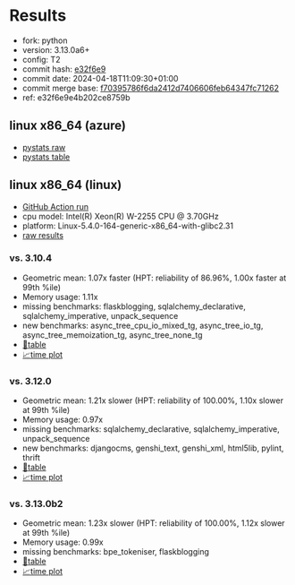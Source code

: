 # Results

- fork: python
- version: 3.13.0a6+
- config: T2
- commit hash: [e32f6e9](https://github.com/python/cpython/commit/e32f6e9)
- commit date: 2024-04-18T11:09:30+01:00
- commit merge base: [f70395786f6da2412d7406606feb64347fc71262](https://github.com/python/cpython/commit/f70395786f6da2412d7406606feb64347fc71262)
- ref: e32f6e9e4b202ce8759b

## linux x86_64 (azure)

- [pystats raw](bm-20240418-azure-x86_64-python-e32f6e9e4b202ce8759b-3.13.0a6%2B-e32f6e9-pystats.json)
- [pystats table](bm-20240418-azure-x86_64-python-e32f6e9e4b202ce8759b-3.13.0a6%2B-e32f6e9-pystats.md)

## linux x86_64 (linux)

- [GitHub Action run](https://github.com/faster-cpython/benchmarking/actions/runs/8736177709)
- cpu model: Intel(R) Xeon(R) W-2255 CPU @ 3.70GHz
- platform: Linux-5.4.0-164-generic-x86_64-with-glibc2.31
- [raw results](bm-20240418-linux-x86_64-python-e32f6e9e4b202ce8759b-3.13.0a6%2B-e32f6e9.json)

### vs. 3.10.4

- Geometric mean: 1.07x faster (HPT: reliability of 86.96%, 1.00x faster at 99th %ile)
- Memory usage: 1.11x
- missing benchmarks: flaskblogging, sqlalchemy_declarative, sqlalchemy_imperative, unpack_sequence
- new benchmarks: async_tree_cpu_io_mixed_tg, async_tree_io_tg, async_tree_memoization_tg, async_tree_none_tg
- [📄table](bm-20240418-linux-x86_64-python-e32f6e9e4b202ce8759b-3.13.0a6%2B-e32f6e9-vs-3.10.4.md)
- [📈time plot](bm-20240418-linux-x86_64-python-e32f6e9e4b202ce8759b-3.13.0a6%2B-e32f6e9-vs-3.10.4.svg)

### vs. 3.12.0

- Geometric mean: 1.21x slower (HPT: reliability of 100.00%, 1.10x slower at 99th %ile)
- Memory usage: 0.97x
- missing benchmarks: sqlalchemy_declarative, sqlalchemy_imperative, unpack_sequence
- new benchmarks: djangocms, genshi_text, genshi_xml, html5lib, pylint, thrift
- [📄table](bm-20240418-linux-x86_64-python-e32f6e9e4b202ce8759b-3.13.0a6%2B-e32f6e9-vs-3.12.0.md)
- [📈time plot](bm-20240418-linux-x86_64-python-e32f6e9e4b202ce8759b-3.13.0a6%2B-e32f6e9-vs-3.12.0.svg)

### vs. 3.13.0b2

- Geometric mean: 1.23x slower (HPT: reliability of 100.00%, 1.12x slower at 99th %ile)
- Memory usage: 0.99x
- missing benchmarks: bpe_tokeniser, flaskblogging
- [📄table](bm-20240418-linux-x86_64-python-e32f6e9e4b202ce8759b-3.13.0a6%2B-e32f6e9-vs-3.13.0b2.md)
- [📈time plot](bm-20240418-linux-x86_64-python-e32f6e9e4b202ce8759b-3.13.0a6%2B-e32f6e9-vs-3.13.0b2.svg)

